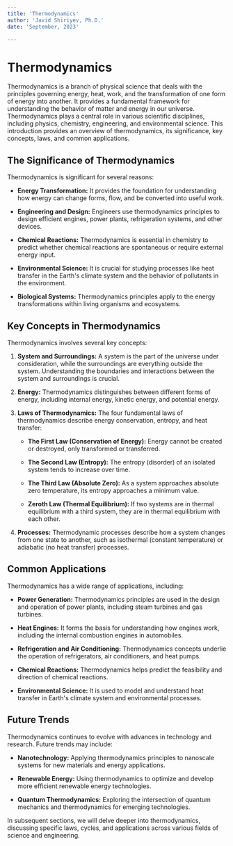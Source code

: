 ```yaml
---
title: 'Thermodynamics'
author: 'Javid Shiriyev, Ph.D.'
date: 'September, 2023'

---
```


# Thermodynamics

Thermodynamics is a branch of physical science that deals with the principles governing energy, heat, work, and the transformation of one form of energy into another. It provides a fundamental framework for understanding the behavior of matter and energy in our universe. Thermodynamics plays a central role in various scientific disciplines, including physics, chemistry, engineering, and environmental science. This introduction provides an overview of thermodynamics, its significance, key concepts, laws, and common applications.

## The Significance of Thermodynamics

Thermodynamics is significant for several reasons:

- **Energy Transformation:** It provides the foundation for understanding how energy can change forms, flow, and be converted into useful work.

- **Engineering and Design:** Engineers use thermodynamics principles to design efficient engines, power plants, refrigeration systems, and other devices.

- **Chemical Reactions:** Thermodynamics is essential in chemistry to predict whether chemical reactions are spontaneous or require external energy input.

- **Environmental Science:** It is crucial for studying processes like heat transfer in the Earth's climate system and the behavior of pollutants in the environment.

- **Biological Systems:** Thermodynamics principles apply to the energy transformations within living organisms and ecosystems.

## Key Concepts in Thermodynamics

Thermodynamics involves several key concepts:

1. **System and Surroundings:** A system is the part of the universe under consideration, while the surroundings are everything outside the system. Understanding the boundaries and interactions between the system and surroundings is crucial.

2. **Energy:** Thermodynamics distinguishes between different forms of energy, including internal energy, kinetic energy, and potential energy.

3. **Laws of Thermodynamics:** The four fundamental laws of thermodynamics describe energy conservation, entropy, and heat transfer:

   - **The First Law (Conservation of Energy):** Energy cannot be created or destroyed, only transformed or transferred.
   
   - **The Second Law (Entropy):** The entropy (disorder) of an isolated system tends to increase over time.
   
   - **The Third Law (Absolute Zero):** As a system approaches absolute zero temperature, its entropy approaches a minimum value.

   - **Zeroth Law (Thermal Equilibrium):** If two systems are in thermal equilibrium with a third system, they are in thermal equilibrium with each other.

4. **Processes:** Thermodynamic processes describe how a system changes from one state to another, such as isothermal (constant temperature) or adiabatic (no heat transfer) processes.

## Common Applications

Thermodynamics has a wide range of applications, including:

- **Power Generation:** Thermodynamics principles are used in the design and operation of power plants, including steam turbines and gas turbines.

- **Heat Engines:** It forms the basis for understanding how engines work, including the internal combustion engines in automobiles.

- **Refrigeration and Air Conditioning:** Thermodynamics concepts underlie the operation of refrigerators, air conditioners, and heat pumps.

- **Chemical Reactions:** Thermodynamics helps predict the feasibility and direction of chemical reactions.

- **Environmental Science:** It is used to model and understand heat transfer in Earth's climate system and environmental processes.

## Future Trends

Thermodynamics continues to evolve with advances in technology and research. Future trends may include:

- **Nanotechnology:** Applying thermodynamics principles to nanoscale systems for new materials and energy applications.

- **Renewable Energy:** Using thermodynamics to optimize and develop more efficient renewable energy technologies.

- **Quantum Thermodynamics:** Exploring the intersection of quantum mechanics and thermodynamics for emerging technologies.

In subsequent sections, we will delve deeper into thermodynamics, discussing specific laws, cycles, and applications across various fields of science and engineering.

